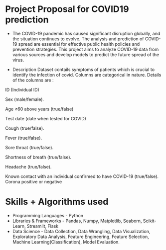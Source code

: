 # Project Proposal for COVID19 prediction

- The COVID-19 pandemic has caused significant disruption globally, and the situation continues to evolve. The analysis and prediction of COVID-19 spread are essential for effective public health policies and prevention strategies. This project aims to analyze COVID-19 data from various sources and develop models to predict the future spread of the virus.

- Description Dataset contails symptoms of patients which is crucial to identify the infection of covid. Columns are categorical in nature. Details of the columns are :

ID (Individual ID)

Sex (male/female).

Age ≥60 above years (true/false)

Test date (date when tested for COVID)

Cough (true/false).

Fever (true/false).

Sore throat (true/false).

Shortness of breath (true/false).

Headache (true/false).

Known contact with an individual confirmed to have COVID-19 (true/false). Corona positive or negative

# Skills + Algorithms used
- Programming Languages - Python
- Libraries & Frameworks - Pandas, Numpy, Matplotlib, Seaborn, Scikit-Learn, Streamlit, Flask
- Data Science - Data Collection, Data Wrangling, Data Visualization, Exploratory Data Analysis, Feature Engineering, Feature
Selection, Machine Learning(Classification), Model Evaluation.
